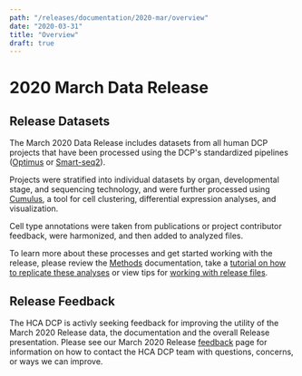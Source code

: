 ```yaml
---
path: "/releases/documentation/2020-mar/overview"
date: "2020-03-31"
title: "Overview"
draft: true
---
```


# 2020 March Data Release 


## Release Datasets

The <link-to-browser relativelink="/releases/2020-mar">March 2020 Data Release</link-to-browser>
includes datasets from all human DCP projects that have been processed using the DCP's standardized pipelines ([Optimus](/pipelines/optimus-workflow.md) or [Smart-seq2](/pipelines/smart-seq2-workflow.md)). 

Projects were stratified into individual datasets by organ, developmental stage, and sequencing technology, and were further processed using [Cumulus](https://cumulus.readthedocs.io/en/latest/cumulus.html#), a tool for cell clustering, differential expression analyses, and visualization.
 
Cell type annotations were taken from publications or project contributor feedback, were harmonized, and then added to analyzed files.

To learn more about these processes and get started working with the release, please review the [Methods](/releases/2020-mar/methods.md) documentation, take a [tutorial on how to replicate these analyses](/releases/2020-mar/replicating-the-release-analysis.md) or view tips for [working with release files](/releases/2020-mar/working-with-release-files.md). 



## Release Feedback

The HCA DCP is activly seeking feedback for improving the utility of the March 2020 Release data, the documentation and the overall Release presentation. Please see our March 2020 Release [feedback](/releases/2020-mar/feedback.md) page for information on how to contact the HCA DCP team with questions, concerns, or ways we can improve. 
